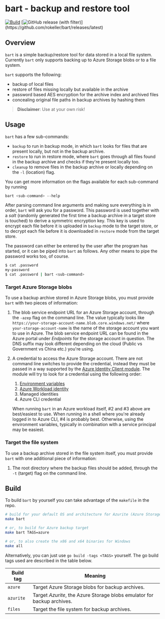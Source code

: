 # bart - backup and restore tool

[![Build](https://github.com/rokeller/bart/actions/workflows/build.yml/badge.svg?branch=main)](https://github.com/rokeller/bart/actions/workflows/build.yml)
[![GitHub release (with filter)](https://img.shields.io/github/v/release/rokeller/bart?filter=v*)](https://github.com/rokeller/bart/releases/latest)


## Overview

`bart` is a simple backup/restore tool for data stored in a local file system.
Currently `bart` only supports backing up to Azure Storage blobs or to a file
system.

`bart` supports the following:

* backup of local files
* restore of files missing locally but available in the archive
* password based AES encryption for the archive index and archived files
* concealing original file paths in backup archives by hashing them

> **Disclaimer**: Use at your own risk!

## Usage

`bart` has a few sub-commands:

* `backup` to run in backup mode, in which `bart` looks for files that are
  present locally, but not in the backup archive.
* `restore` to run in restore mode, where `bart` goes through all files found in
  the backup archive and checks if they're present locally too.
* `cleanup` to remove files in the backup archive or locally depending on the
  `-l` (location) flag.

You can get more information on the flags available for each sub-command by
running

```bash
bart <sub-command> --help
```

After parsing command line arguments and making sure everything is in order,
`bart` will ask you for a password. This password is used together with a _salt_
(randomly generated the first time a backup archive in a target store is touched)
to derive a symmetric encryption key. This key is used to encrypt each file
before it is uploaded in `backup` mode to the target store, or to decrypt each
file before it is downloaded in `restore` mode from the target store.

The password can either be entered by the user after the program has started,
or it can be piped into `bart` as follows. Any other means to pipe the password
works too, of course.

```bash
$ cat .password
my-password
$ cat .password | bart <sub-command>
```

### Target Azure Storage blobs

To use a backup archive stored in Azure Storage blobs, you must provide `bart`
with two pieces of information:

1. The blob service endpoint URL for an Azure Storage account, through the `-azep`
   flag on the command line. The value typically looks like 
   `https://your-storage-account-name.blob.core.windows.net/` where
   `your-storage-account-name` is the name of the storage account you want to
   use in Azure. The blob service endpoint URL can be found in the Azure portal
   under _Endpoints_ for the storage account in question. The DNS suffix may
   look different depending on the cloud (Public vs Government vs China etc.)
   you're using.
2. A credential to access the Azure Storage account. There are not command line
   switches to provide the credential, instead they must be passed in a way
   supported by the [Azure Identity Client module](https://pkg.go.dev/github.com/Azure/azure-sdk-for-go/sdk/azidentity).
   The module will try to look for a credential using the following order:

   1. [Environment variables](https://pkg.go.dev/github.com/Azure/azure-sdk-for-go/sdk/azidentity#readme-environment-variables)
   2. [Azure Workload identity](https://learn.microsoft.com/en-us/entra/workload-id/workload-identities-overview)
   3. Managed identities
   4. Azure CLI credential

   When running `bart` in an Azure workload itself, #2 and #3 above are best/easiest
   to use. When running in a shell where you're already logged in to Azure CLI, #4
   is probably best. Otherwise, using the environment variables, typically in
   combination with a service principal may be easiest.

### Target the file system

To use a backup archive stored in the file system itself, you must provide `bart`
with one additional piece of information:

1. The root directory where the backup files should be added, through the `-t`
   (target) flag on the command line.

## Build

To build `bart` by yourself you can take advantage of the `makefile` in the repo.

```bash
# build for your default OS and architecture for Azurite (Azure Storage emulator) target
make bart

# or, to build for Azure backup target
make bart TAGS=azure

# or, to also create the x86 and x64 binaries for Windows
make all
```

Alternatively, you can just use `go build -tags <TAGS>` yourself. The go build
tags used are described in the table below.

| Build tag | Meaning |
| --- | --- |
| `azure` | Target Azure Storage blobs for backup archives. |
| `azurite` | Target _Azurite_, the Azure Storage blobs emulator for backup archives. |
| `files` | Target the file system for backup archives. |

